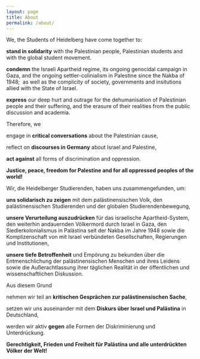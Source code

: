```yaml
---
layout: page
title: About
permalink: /about/
---
```


<div class="row">
    <div class="column">
We, the Students of Heidelberg have come together to:

**stand in solidarity** with the Palestinian people, Palestinian students and with the global student movement. 

**condemn** the Israeli Apartheid regime, its ongoing genocidal campaign in Gaza, and the ongoing settler-colinialism in Palestine since the Nakba of 1948;  as well as the complicity of society, governments and insitutions allied with the State of Israel.

**express** our deep hurt and outrage for the dehumanisation of Palestinian people and their suffering, and the erasure of their realities from the public discussion and academia.

Therefore, we

engage in **critical conversations** about the Palestinian cause,

reflect on **discourses in Germany** about Israel and Palestine,

**act against** all forms of discrimination and oppression.

**Justice, peace, freedom for Palestine and for all oppressed peoples of the world!**
    </div>
    <div class="column">
Wir, die Heidelberger Studierenden, haben uns zusammengefunden, um:

**uns solidarisch zu zeigen** mit dem palästinensischen Volk, den palästinensischen Studierenden und der globalen Studierendenbewegung,

**unsere Verurteilung auszudrücken** für das israelische Apartheid-System, den weiterhin andauernden Völkermord durch Israel in Gaza, den Siedlerkolonialismus in Palästina seit der Nakba im Jahre 1948 sowie die Komplizenschaft von mit Israel verbündeten Gesellschaften, Regierungen und Institutionen,

**unsere tiefe Betroffenheit** und Empörung zu bekunden über die Entmenschlichung der palästinensischen Menschen und ihres Leidens sowie die Außerachtlassung ihrer täglichen Realität in der öffentlichen und wissenschaftlichen Diskussion.

Aus diesem Grund

nehmen wir teil an **kritischen Gesprächen zur palästinensischen Sache**,

setzen wir uns auseinander mit dem **Diskurs über Israel und Palästina** in Deutschland,  

werden wir aktiv **gegen** alle Formen der Diskriminierung und Unterdrückung.

**Gerechtigkeit, Frieden und Freiheit für Palästina und alle unterdrückten Völker der Welt!**
    </div>
</div>
